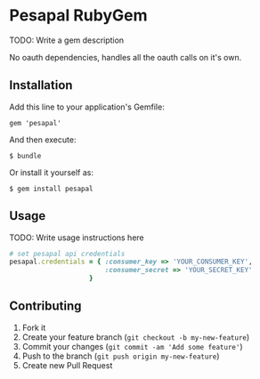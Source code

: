 Pesapal RubyGem
===============

TODO: Write a gem description

No oauth dependencies, handles all the oauth calls on it's own.


Installation
------------

Add this line to your application's Gemfile:

    gem 'pesapal'

And then execute:

    $ bundle

Or install it yourself as:

    $ gem install pesapal


Usage
------------

TODO: Write usage instructions here

```ruby
# set pesapal api credentials
pesapal.credentials = { :consumer_key => 'YOUR_CONSUMER_KEY',
                        :consumer_secret => 'YOUR_SECRET_KEY' 
                    }
```


Contributing
------------

1. Fork it
2. Create your feature branch (`git checkout -b my-new-feature`)
3. Commit your changes (`git commit -am 'Add some feature'`)
4. Push to the branch (`git push origin my-new-feature`)
5. Create new Pull Request


[1]: http://oauth.net/core/1.0/
[2]: https://github.com/radar/guides/blob/master/gem-development.md
